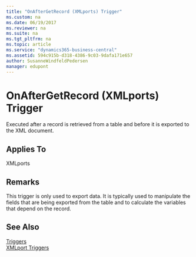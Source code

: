```yaml
---
title: "OnAfterGetRecord (XMLports) Trigger"
ms.custom: na
ms.date: 06/19/2017
ms.reviewer: na
ms.suite: na
ms.tgt_pltfrm: na
ms.topic: article
ms.service: "dynamics365-business-central"
ms.assetid: 594c915b-d318-4386-9c03-9dafa171e657
author: SusanneWindfeldPedersen
manager: edupont
---
```



# OnAfterGetRecord (XMLports) Trigger
Executed after a record is retrieved from a table and before it is exported to the XML document.  
  
## Applies To  
 XMLports  
  
## Remarks  
 This trigger is only used to export data. It is typically used to manipulate the fields that are being exported from the table and to calculate the variables that depend on the record.  
  
## See Also  
 [Triggers](devenv-triggers.md)  
 [XMLport Triggers](devenv-xmlport-triggers.md)  